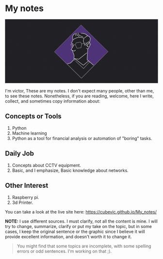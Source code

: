 # My notes
![logo_Banner](Hero_Image_notes.png)

I'm victor,
These are my notes. I don't expect many people, other than me, to see these notes. Nonetheless, if you are reading, welcome, here I write, collect, and sometimes copy information about:  

## Concepts or Tools

1. Python
2. Machine learning
3. Python as a tool for financial analysis or automation of "boring" tasks.


## Daily Job

1. Concepts about CCTV equipment.
2. Basic, and I emphasize, Basic knowledge about networks.

## Other Interest

1. Raspberry pi.  
2. 3d Printer.  

You can take a look at the live site here: https://cubevic.github.io/My_notes/

**NOTE:** I use different sources. I must clarify, not all the content is mine. I will try to change, summarize,  clarify or put my take on the topic, but in some cases, I keep the original sentence or the graphic since I believe it will provide excellent information, and doesn't worth it to change it.

> You might find that some topics are incomplete, with some spelling errors or odd sentences. I'm working on that ;).
